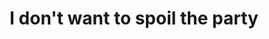 ---
inv_num: 2007-020
add_credit:
url: 2007-020-i-dont-want-to-spoil-the-party
title: I don't want to spoil the party
year: '2007'
display_year: '2007'
medium: Video
dims:
pitch: "​Beatles 1st US press conference with an additional laser porter between Paul's
  eyes."
ps:
live_url:
youtube:
related_code:
subheading:
download:
commission:
layout: things-i-made
---